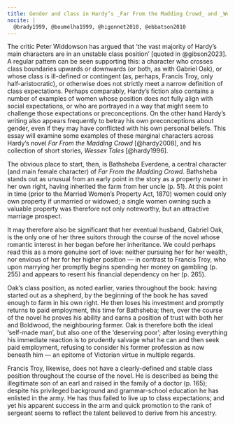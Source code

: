 ```yaml
---
title: Gender and class in Hardy’s _Far From the Madding Crowd_ and _Wessex Tales_.
nocite: |
  @brady1999, @boumelha1999, @higonnet2010, @ebbatson2010
---
```


The critic Peter Widdowson has argued that ‘the vast majority of Hardy’s main characters are in an unstable class position’ [quoted in @gibson2023]. A regular pattern can be seen supporting this: a character who crosses class boundaries upwards or downwards (or both, as with Gabriel Oak), or whose class is ill-defined or contingent (as, perhaps, Francis Troy, only half-aristocratic), or otherwise does not strictly meet a narrow definition of class expectations. Perhaps comparably, Hardy’s fiction also contains a number of examples of women whose position does not fully align with social expectations, or who are portrayed in a way that might seem to challenge those expectations or preconceptions. On the other hand Hardy’s writing also appears frequently to betray his own preconceptions about gender, even if they may have conflicted with his own personal beliefs. This essay will examine some examples of these marginal characters across Hardy’s novel _Far From the Madding Crowd_ [@hardy2008], and his collection of short stories, _Wessex Tales_ [@hardy1996].

The obvious place to start, then, is Bathsheba Everdene, a central character (and main female character) of _Far From the Madding Crowd_. Bathsheba stands out as unusual from an early point in the story as a property owner in her own right, having inherited the farm from her uncle (p. 51). At this point in time (prior to the Married Women’s Property Act, 1870) women could only own property if unmarried or widowed; a single women owning such a valuable property was therefore not only noteworthy, but an attractive marriage prospect.

It may therefore also be significant that her eventual husband, Gabriel Oak, is the only one of her three suitors through the course of the novel whose romantic interest in her began before her inheritance. We could perhaps read this as a more genuine sort of love: neither pursuing her for her wealth, nor envious of her for her higher position — in contrast to Francis Troy, who upon marrying her promptly begins spending her money on gambling (p. 255) and appears to resent his financial dependency on her (p. 265).

Oak’s class position, as noted earlier, varies throughout the book: having started out as a shepherd, by the beginning of the book he has saved enough to farm in his own right. He then loses his investment and promptly returns to paid employment, this time for Bathsheba; then, over the course of the novel he proves his ability and earns a position of trust with both her and Boldwood, the neighbouring farmer. Oak is therefore both the ideal ‘self-made man’, but also one of the ‘deserving poor’; after losing everything his immediate reaction is to prudently salvage what he can and then seek paid employment, refusing to consider his former profession as now beneath him — an epitome of Victorian virtue in multiple regards.

Francis Troy, likewise, does not have a clearly-defined and stable class position throughout the course of the novel. He is described as being the illegitimate son of an earl and raised in the family of a doctor (p. 165); despite his privileged background and grammar-school education he has enlisted in the army. He has thus failed to live up to class expectations; and yet his apparent success in the arm and quick promotion to the rank of sergeant seems to reflect the talent believed to derive from his ancestry.
